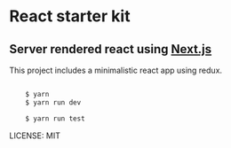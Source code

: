 #   React starter kit

##  Server rendered react using [Next.js](https://github.com/zeit/next.js)

This project includes a minimalistic react app using redux.

```bash

    $ yarn
    $ yarn run dev

    $ yarn run test

```

LICENSE: MIT
